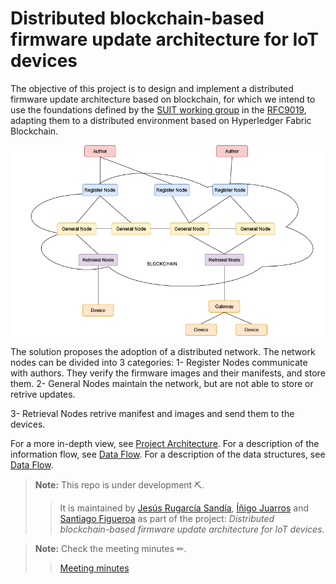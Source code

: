 # Distributed blockchain-based firmware update architecture for IoT devices

The objective of this project is to design and implement a distributed firmware update architecture based on blockchain, for which we intend to use the foundations defined by the [SUIT working group](https://datatracker.ietf.org/wg/suit/about/) in the [RFC9019](https://www.rfc-editor.org/rfc/rfc9019.pdf), adapting them to a distributed environment based on Hyperledger Fabric Blockchain.

![General Net](GeneralNet.drawio.png?raw=true "General Net")

The solution proposes the adoption of a distributed network. The network nodes can be 
divided into 3 categories:
1- Register Nodes communicate with authors. They verify the firmware images and their
manifests, and store them.
2- General Nodes maintain the network, but are not able to store or retrive updates.

3- Retrieval Nodes retrive manifest and images and send them to the devices.

For a more in-depth view, see [Project Architecture](./Design/Architecture).
For a description of the information flow, see [Data Flow](./Design/FlowDiagrams).
For a description of the data structures, see [Data Flow](./Design/DataStrctures).

> **Note:** This repo is under development ⛏.
> > It is maintained by [Jesús Rugarcía Sandía](https://github.com/jesusrugarcia), [Íñigo Juarros](https://github.com/inijuarros) and [Santiago Figueroa](https://github.com/sfl0r3nz05) as part of the project: *Distributed blockchain-based firmware update architecture for IoT devices*.

> **Note:** Check the meeting minutes ✏.
> > [Meeting minutes](./minutes)
